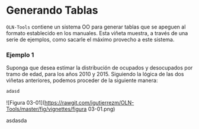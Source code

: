 Generando Tablas
================

``OLN-Tools`` contiene un sistema OO para generar tablas que se apeguen al formato establecido en los manuales. Esta viñeta muestra, a través de una serie de ejemplos, como sacarle el máximo provecho a este sistema.

### Ejemplo 1

Suponga que desea estimar la distribución de ocupados y desocupados por tramo de edad, para los años 2010 y 2015. Siguiendo la lógica de las dos viñetas anteriores, podemos proceder de la siguiente manera:

```stata
adasd
```


![Figura 03-01](https://rawgit.com/igutierrezm/OLN-Tools/master/fig/vignettes/figura 03-01.png)

asdasda
